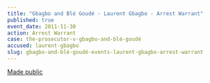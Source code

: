 ```yaml
---
title: "Gbagbo and Blé Goudé - Laurent Gbagbo - Arrest Warrant"
published: true
event_date: 2011-11-30
action: Arrest Warrant
case: the-prosecutor-v-gbagbo-and-blé-goudé
accused: laurent-gbagbo
slug: gbagbo-and-blé-goudé-events-laurent-gbagbo-arrest-warrant
---
```


[Made public](http://www.icc-cpi.int/iccdocs/doc/doc1276751.pdf)

